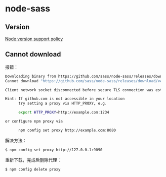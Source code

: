 # node-sass

## Version

[Node version support policy](https://github.com/sass/node-sass#node-version-support-policy)

## Cannot download

报错：

``` bash
Downloading binary from https://github.com/sass/node-sass/releases/download/v4.14.1/darwin-x64-83_binding.node
Cannot download "https://github.com/sass/node-sass/releases/download/v4.14.1/darwin-x64-83_binding.node":

Client network socket disconnected before secure TLS connection was established

Hint: If github.com is not accessible in your location
      try setting a proxy via HTTP_PROXY, e.g.

      export HTTP_PROXY=http://example.com:1234

or configure npm proxy via

      npm config set proxy http://example.com:8080
```

解决方法：

``` bash
$ npm config set proxy http://127.0.0.1:9090
```

重新下载，完成后删除代理：

``` bash
$ npm config delete proxy
```
